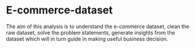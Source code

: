 # E-commerce-dataset
The aim of this analysis is to understand the e-commerce dataset, clean the raw dataset, solve the problem statements, generate insights from the dataset which will in turn guide in making useful business decision.
